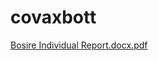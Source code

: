 # covaxbott
[Bosire Individual Report.docx.pdf](https://github.com/BossyKwamzy/covaxbott/files/9623403/Bosire.Individual.Report.docx.pdf)
